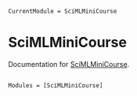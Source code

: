 ```@meta
CurrentModule = SciMLMiniCourse
```

# SciMLMiniCourse

Documentation for [SciMLMiniCourse](https://github.com/stephans3/SciMLMiniCourse.jl).

```@index
```

```@autodocs
Modules = [SciMLMiniCourse]
```
